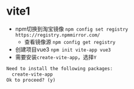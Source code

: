 # vite1

- npm切换到淘宝镜像
  `npm config set registry https://registry.npmmirror.com/`
  - 查看镜像源
    `npm config get registry`
- 创建项目vue3
  `npm init vite-app vue3`
- 需要安装`create-vite-app`，选择`Y`

```txt
Need to install the following packages:
  create-vite-app
Ok to proceed? (y)
```
